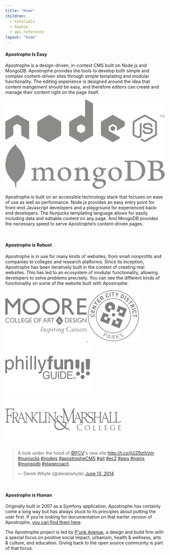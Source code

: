 ```yaml
---
title: "Home"
children:
  - tutorials
  - howtos
  - api-reference
layout: "home"
---
```


#### Apostrophe Is Easy

Apostrophe is a design-driven, in-context CMS built on Node.js and MongoDB. Apostrophe provides the tools to develop both simple and complex content-driven sites through simple templating and modular functionality. The editing experience is designed around the idea that content mangement should be easy, and therefore editors can create and manage their content right on the page itself.

<div style="margin-bottom: 1em;">
  <img src="images/node.png" class="retina-image">
  <img src="images/mongo.png" class="retina-image">
</div>

Apostrophe is built on an accessible technology stack that focuses on ease of use as well as performance. Node.js provides an easy entry point for front-end Javascript developers and a playground for experienced back-end developers. The Nunjucks templating language allows for easily including data and editable content on any page. And MongoDB provides the necessary speed to serve Apostrophe’s content-driven pages.

<p>&nbsp;</p>

#### Apostrophe is Robust
Apostrophe is in use for many kinds of websites, from small nonprofits and companies to colleges and research platforms. Since its inception, Apostrophe has been iteratively built in the context of creating real websites. This has led to an ecosystem of modular functionality, allowing developers to solve problems precisely. You can see the different kinds of functionality on some of the website built with Apostrophe:
<div style="margin-bottom: 1em;">
  <a href="http://moore.edu" target="blank" class="client-link">
    <img src="images/moore-logo.png" class=" client-logo retina-image">
  </a>
  <a href="http://ccdparks.org" target="blank" class="client-link">
    <img src="images/ccd-logo.png" class="client-logo retina-image">
  </a>
  <a href="http://phillyfunguide.com" target="blank" class="client-link">
    <img src="images/pfg-logo.png" class="client-logo retina-image">
  </a>
  <a href="http://fandm.edu" target="blank" class="client-link">
    <img src="images/fnm-logo.png" class="client-logo retina-image">
  </a>
</div>

<blockquote class="twitter-tweet" lang="en"><p>A look under the hood of <a href="https://twitter.com/FCV">@FCV</a>&#39;s new site <a href="http://t.co/jUiZ9ztVzm">http://t.co/jUiZ9ztVzm</a> <a href="https://twitter.com/hashtag/nunjucks?src=hash">#nunjucks</a> <a href="https://twitter.com/hashtag/nodejs?src=hash">#nodejs</a> <a href="https://twitter.com/hashtag/apostropheCMS?src=hash">#apostropheCMS</a> <a href="https://twitter.com/hashtag/git?src=hash">#git</a> <a href="https://twitter.com/hashtag/ec2?src=hash">#ec2</a> <a href="https://twitter.com/hashtag/aws?src=hash">#aws</a> <a href="https://twitter.com/hashtag/nginx?src=hash">#nginx</a> <a href="https://twitter.com/hashtag/mongodb?src=hash">#mongodb</a> <a href="https://twitter.com/hashtag/stagecoach?src=hash">#stagecoach</a></p>&mdash; Derek Whyte (@derekwhyte) <a href="https://twitter.com/derekwhyte/status/477509902508638209">June 13, 2014</a></blockquote>
<script async src="http://platform.twitter.com/widgets.js" charset="utf-8"></script>

<p>&nbsp;</p>

#### Apostrophe is Human
Originally built in 2007 as a Symfony application, Apostrophe has certainly come a long way but has always stuck to its principles about putting the user first. If you’re looking for documentation on that earlier version of Apostrophe, [you can find them here](http://trac.apostrophenow.org).  

The Apostrophe project is led by [P'unk Avenue](http://punkave.com), a design and build firm with a special focus on positive social impact, urbanism, health & wellness, arts & culture, and education. Giving back to the open source community is part of that focus.
